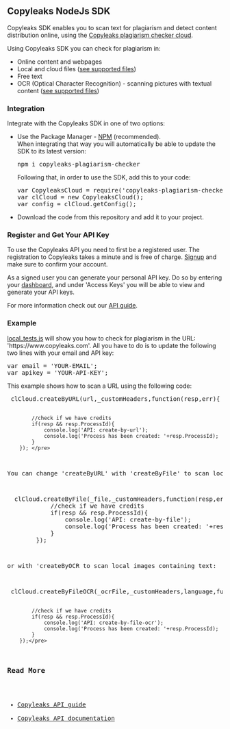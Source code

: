 <h2>Copyleaks NodeJs SDK</h2>
<p>
Copyleaks SDK enables you to scan text for plagiarism and detect content distribution online, using the <a href="https://copyleaks.com">Copyleaks plagiarism checker cloud</a>.
</p>
<p>
Using Copyleaks SDK you can check for plagiarism in:  
<ul>
<li>Online content and webpages</li>
<li>Local and cloud files (<a href="https://api.copyleaks.com/Documentation/TechnicalSpecifications/#non-textual-formats">see supported files</a>)</li>
<li>Free text</li>
<li>OCR (Optical Character Recognition) - scanning pictures with textual content (<a href="https://api.copyleaks.com/Documentation/TechnicalSpecifications/#ocr-formats">see supported files</a>)</li>
</ul>
</p>
<h3>Integration</h3>
<p>Integrate with the Copyleaks SDK in one of two options:</p>
<ul>
<li>Use the Package Manager - <a href="https://www.npmjs.com/package/plagiarism-checker">NPM</a> (recommended).
  <br>
  When integrating that way you will automatically be able to update the SDK to its latest version:
<pre>
npm i copyleaks-plagiarism-checker
</pre>
Following that, in order to use the SDK, add this to your code:
<pre>
var CopyleaksCloud = require('copyleaks-plagiarism-checker');
var clCloud = new CopyleaksCloud();
var config = clCloud.getConfig();
</pre>
</li>
<li>Download the code from this repository and add it to your project.
</ul>
<h3>Register and Get Your API Key</h3>
 <p>To use the Copyleaks API you need to first be a registered user. The registration to Copyleaks takes a minute and is free of charge. <a href="https://copyleaks.com/Account/Register">Signup</a> and make sure to confirm your account.</p>
 <p>As a signed user you can generate your personal API key. Do so by entering your <a href="https://api.copyleaks.com/Home/Dashboard">dashboard</a>, and under 'Access Keys' you will be able to view and generate your API keys.</p>
 <p>For more information check out our <a href="https://api.copyleaks.com/Guides/HowToUse">API guide</a>.</p>
<h3>Example</h3>
<p><a href="https://github.com/Copyleaks/NodeJS-Plagiarism-Checker/blob/master/local_test.js">local_tests.js</a> will show you how to check for plagiarism in the URL: 'https://www.copyleaks.com'. All you have to do is to update the following two lines with your email and API key:
</p>
<pre>
var email = 'YOUR-EMAIL';
var apikey = 'YOUR-API-KEY';
</pre>

<p>This example shows how to scan a URL using the following code:</p>
<pre> clCloud.createByURL(url,_customHeaders,function(resp,err){

	    	//check if we have credits
	    	if(resp && resp.ProcessId){
	    		console.log('API: create-by-url');
	    		console.log('Process has been created: '+resp.ProcessId);
	    	}
	    }); </pre>
<p>You can change 'createByURL' with 'createByFile' to scan local files:</p>
<pre>  clCloud.createByFile(_file,_customHeaders,function(resp,err){
	    	//check if we have credits
	    	if(resp && resp.ProcessId){
	    		console.log('API: create-by-file');
	    		console.log('Process has been created: '+resp.ProcessId);
	    	}
	    }); </pre>
<p>or with 'createByOCR to scan local images containing text:</p>
<pre> clCloud.createByFileOCR(_ocrFile,_customHeaders,language,function(resp,err){
			
	    	//check if we have credits
	    	if(resp && resp.ProcessId){
	    		console.log('API: create-by-file-ocr');
	    		console.log('Process has been created: '+resp.ProcessId);
	    	}
	    });</pre>
<h3>Read More</h3>
<ul>
<li><a href="https://api.copyleaks.com/Guides/HowToUse">Copyleaks API guide</a></li>
<li><a href="https://api.copyleaks.com/Documentation">Copyleaks API documentation</a></li>
</ul>



